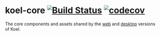 # koel-core [![Build Status](https://travis-ci.org/koel/core.svg?branch=master)](https://travis-ci.org/koel/core) [![codecov](https://codecov.io/gh/koel/core/branch/master/graph/badge.svg)](https://codecov.io/gh/koel/core)

The core components and assets shared by the [web](https://github.com/phanan/koel) and [desktop](https://github.com/phanan/koel-app) versions of Koel.
